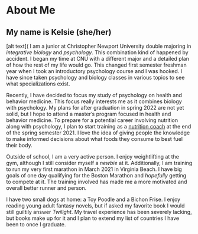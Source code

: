 # About Me 
## My name is Kelsie (she/her) 

[alt text](
I am a junior at Christopher Newport University double majoring in _integrative biology_ and _psychology_. This combination kind of happened by accident. I began my time at CNU with a different major and a detailed plan of how the rest of my life would go. This changed first semester freshman year when I took an introductory psychology course and I was hooked. I have since taken psychology and biology classes in various topics to see what specializations exist. 

Recently, I have decided to focus my study of psychology on health and behavior medicine. This focus really interests me as it combines biology with psychology. My plans for after graduation in spring 2022 are not yet solid, but I hope to attend a master’s program focused in  health and behavior medicine. To prepare for a potential career involving nutrition along with psychology, I plan to start training as a [nutrition coach](https://blog.nasm.org/what-is-a-nutrition-coach#:~:text=%E2%80%9CNutrition%20coaches%20work%20with%20the,clients%20toward%20a%20healthier%20lifestyle.) at the end of the spring semester 2021. I love the idea of giving people the knowledge to make informed decisions about what foods they consume to best fuel their body. 

Outside of school, I am a very active person. I enjoy weightlifting at the gym, although I still consider myself a *newbie* at it. Additionally, I am training to run my very first marathon in March 2021 in Virginia Beach. I have big goals of one day qualifying for the Boston Marathon and *hopefully* getting to compete at it.  The training involved has made me a more motivated and overall better runner and person. 

I have two small dogs at home: a Toy Poodle and a Bichon Frise. I enjoy reading young adult fantasy novels, but if asked my favorite book I would still guiltily answer *Twilight*. My travel experience has been severely lacking, but books make up for it and I plan to extend my list of countries I have been to once I graduate. 



